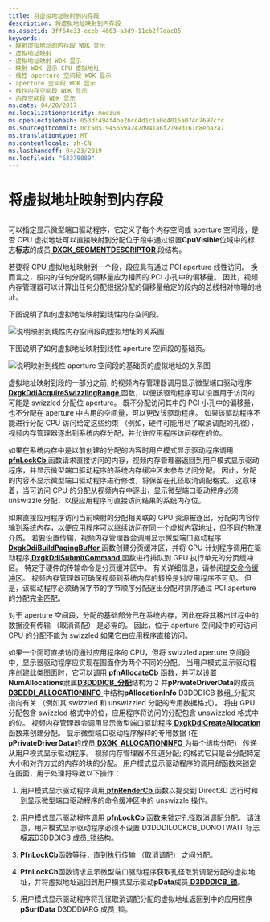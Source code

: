 ```yaml
---
title: 将虚拟地址映射到内存段
description: 将虚拟地址映射到内存段
ms.assetid: 3ff64e33-eceb-4603-a3d9-11cb2f7dac85
keywords:
- 映射虚拟地址的内存段 WDK 显示
- 虚拟地址映射
- 虚拟地址映射 WDK 显示
- 映射 WDK 显示 CPU 虚拟地址
- 线性 aperture 空间段 WDK 显示
- aperture 空间段 WDK 显示
- 线性内存空间段 WDK 显示
- 内存空间段 WDK 显示
ms.date: 04/20/2017
ms.localizationpriority: medium
ms.openlocfilehash: 053df494f4be2bcc4d1c1a0e4015a074d7697cfc
ms.sourcegitcommit: 0cc5051945559a242d941a6f2799d161d8eba2a7
ms.translationtype: MT
ms.contentlocale: zh-CN
ms.lasthandoff: 04/23/2019
ms.locfileid: "63379089"
---
```

# <a name="mapping-virtual-addresses-to-a-memory-segment"></a>将虚拟地址映射到内存段


## <span id="ddk_mapping_virtual_addresses_to_a_memory_segment_gg"></span><span id="DDK_MAPPING_VIRTUAL_ADDRESSES_TO_A_MEMORY_SEGMENT_GG"></span>


可以指定显示微型端口驱动程序，它定义了每个内存空间或 aperture 空间段，是否 CPU 虚拟地址可以直接映射到分配位于段中通过设置**CpuVisible**位域中的标志**标志**的成员[ **DXGK\_SEGMENTDESCRIPTOR** ](https://msdn.microsoft.com/library/windows/hardware/ff562035)段结构。

若要将 CPU 虚拟地址映射到一个段，段应具有通过 PCI aperture 线性访问。 换而言之，段内的任何分配的偏移量应为相同的 PCI 小孔中的偏移量。 因此，视频内存管理器可以计算出任何分配根据分配的偏移量给定的段内的总线相对物理的地址。

下图说明了如何虚拟地址映射到线性内存空间段。

![说明映射到线性内存空间段的虚拟地址的关系图](images/vrtlmap.png)

下图说明了如何虚拟地址映射到线性 aperture 空间段的基础页。

![说明映射到线性 aperture 空间段的基础页的虚拟地址的关系图](images/vrtlmap2.png)

虚拟地址映射到段的一部分之前, 的视频内存管理器调用显示微型端口驱动程序[ **DxgkDdiAcquireSwizzlingRange** ](https://msdn.microsoft.com/library/windows/hardware/ff559582)函数，以便该驱动程序可以设置用于访问的可能是 swizzled 分配位 aperture。 既不分配访问其中的 PCI 小孔中的偏移量，也不分配在 aperture 中占用的空间量，可以更改该驱动程序。 如果该驱动程序不能进行分配 CPU 访问给定这些约束 （例如，硬件可能用尽了取消调配的孔径），视频内存管理器逐出到系统内存分配，并允许应用程序访问存在的位。

如果在系统内存中是以前创建的分配的内容时用户模式显示驱动程序调用[ **pfnLockCb** ](https://msdn.microsoft.com/library/windows/hardware/ff568914)函数请求直接访问的内存，视频内存管理器返回到用户模式显示驱动程序，并显示微型端口驱动程序的系统内存缓冲区未参与访问分配。 因此，分配的内容不显示微型端口驱动程序进行修改，将保留在孔径取消调配格式。 这意味着，当可访问 CPU 的分配从视频内存中逐出，显示微型端口驱动程序必须 unswizzle 分配，以便应用程序可直接访问结果的系统内存位。

如果直接应用程序访问当前映射的分配相关联的 GPU 资源被逐出，分配的内容传输到系统内存，以便应用程序可以继续访问在同一个虚拟内容地址，但不同的物理介质。 若要设置传输，视频内存管理器会调用显示微型端口驱动程序[ **DxgkDdiBuildPagingBuffer** ](https://msdn.microsoft.com/library/windows/hardware/ff559587)函数创建分页缓冲区，并将 GPU 计划程序调用在驱动程序[ **DxgkDdiSubmitCommand** ](https://msdn.microsoft.com/library/windows/hardware/ff560790)函数进行排队到 GPU 执行单元的分页缓冲区。 特定于硬件的传输命令是分页缓冲区中。 有关详细信息，请参阅[提交命令缓冲区](submitting-a-command-buffer.md)。 视频内存管理器可确保视频到系统内存的转换是对应用程序不可见。 但是，该驱动程序必须确保字节的字节顺序分配逐出分配时排序通过 PCI aperture 的分配完全匹配。

对于 aperture 空间段，分配的基础部分已在系统内存，因此在将其移出过程中的数据没有传输 （取消调配） 是必需的。 因此，位于 aperture 空间段中的可访问 CPU 的分配不能为 swizzled 如果它由应用程序直接访问。

如果一个面可直接访问通过应用程序的 CPU，但将 swizzled aperture 空间段中，显示器驱动程序应实现在图面作为两个不同的分配。 当用户模式显示驱动程序创建此类图面时，它可以调用[ **pfnAllocateCb** ](https://msdn.microsoft.com/library/windows/hardware/ff568893)函数，并可以设置**NumAllocations**隶属[**D3DDDICB\_分配**](https://msdn.microsoft.com/library/windows/hardware/ff544137)结构为 2 并**pPrivateDriverData**的成员[ **D3DDDI\_ALLOCATIONINFO** ](https://msdn.microsoft.com/library/windows/hardware/ff544364)中结构**pAllocationInfo** D3DDDICB 数组\_分配来指向有关 （例如其 swizzled 和 unswizzled 分配的专用数据格式）。 将由 GPU 分配包含 swizzled 格式中的位，应用程序将访问的分配包含 unswizzled 格式中的位。 视频内存管理器会调用显示微型端口驱动程序[ **DxgkDdiCreateAllocation** ](https://msdn.microsoft.com/library/windows/hardware/ff559606)函数来创建分配。 显示微型端口驱动程序解释的专用数据 (在**pPrivateDriverData**的成员[ **DXGK\_ALLOCATIONINFO** ](https://msdn.microsoft.com/library/windows/hardware/ff560960)为每个结构分配） 传递从用户模式显示驱动程序。 视频内存管理器不知道分配; 的格式它只是会分配特定大小和对齐方式的内存的块的分配。 用户模式显示驱动程序的调用*锁*函数来锁定在图面，用于处理将导致以下操作：

1.  用户模式显示驱动程序调用[ **pfnRenderCb** ](https://msdn.microsoft.com/library/windows/hardware/ff568923)函数以提交到 Direct3D 运行时和到显示微型端口驱动程序的命令缓冲区中的 unswizzle 操作。

2.  用户模式显示驱动程序调用[ **pfnLockCb** ](https://msdn.microsoft.com/library/windows/hardware/ff568914)函数来锁定孔径取消调配分配。 请注意，用户模式显示驱动程序必须不设置 D3DDDILOCKCB\_DONOTWAIT 标志**标志**D3DDDICB 成员\_锁结构。

3.  **PfnLockCb**函数等待，直到执行传输 （取消调配） 之间分配。

4.  **PfnLockCb**函数请求显示微型端口驱动程序获取孔径取消调配分配的虚拟地址，并将虚拟地址返回到用户模式显示驱动**pData**成员[ **D3DDDICB\_锁**](https://msdn.microsoft.com/library/windows/hardware/ff544205)。

5.  用户模式显示驱动程序将孔径取消调配分配的虚拟地址返回到中的应用程序**pSurfData** D3DDDIARG 成员\_锁。

 

 





